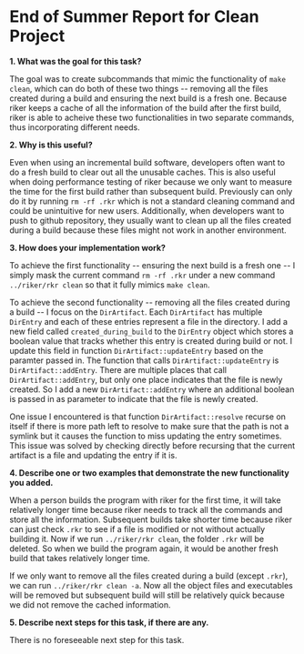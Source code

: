 # End of Summer Report for Clean Project

**1. What was the goal for this task?**

The goal was to create subcommands that mimic the functionality of `make clean`, which can do both of these two things -- removing all the files created during a build and ensuring the next build is a fresh one. Because riker keeps a cache of all the information of the build after the first build, riker is able to acheive these two functionalities in two separate commands, thus incorporating different needs. 

**2. Why is this useful?**

Even when using an incremental build software, developers often want to do a fresh build to clear out all the unusable caches. This is also useful when doing performance testing of riker because we only want to measure the time for the first build rather than subsequent build. Previously can only do it by running `rm -rf .rkr` which is not a standard cleaning command and could be unintuitive for new users. Additionally, when developers want to push to github repository, they usually want to clean up all the files created during a build because these files might not work in another environment. 

**3. How does your implementation work?**

To achieve the first functionality -- ensuring the next build is a fresh one -- I simply mask the current command `rm -rf .rkr` under a new command `../riker/rkr clean` so that it fully mimics `make clean`. 

To achieve the second functionality -- removing all the files created during a build -- I focus on the `DirArtifact`. Each `DirArtifact` has multiple `DirEntry` and each of these entries represent a file in the directory. I add a new field called `created_during_build` to the `DirEntry` object which stores a boolean value that tracks whether this entry is created during build or not. I update this field in function `DirArtifact::updateEntry` based on the paramter passed in. The function that calls `DirArtifact::updateEntry` is `DirArtifact::addEntry`. There are multiple places that call `DirArtifact::addEntry`, but only one place indicates that the file is newly created. So I add a new `DirArtifact::addEntry` where an additional boolean is passed in as parameter to indicate that the file is newly created. 

One issue I encountered is that function `DirArtifact::resolve` recurse on itself if there is more path left to resolve to make sure that the path is not a symlink but it causes the function to miss updating the entry sometimes. This issue was solved by checking directly before recursing that the current artifact is a file and updating the entry if it is. 

**4. Describe one or two examples that demonstrate the new functionality you added.** 

When a person builds the program with riker for the first time, it will take relatively longer time because riker needs to track all the commands and store all the information. Subsequent builds take shorter time because riker can just check `.rkr` to see if a file is modified or not without actually building it. Now if we run `../riker/rkr clean`, the folder `.rkr` will be deleted. So when we build the program again, it would be another fresh build that takes relatively longer time. 

If we only want to remove all the files created during a build (except `.rkr`), we can run `../riker/rkr clean -a`. Now all the object files and executables will be removed but subsequent build will still be relatively quick because we did not remove the cached information. 

**5. Describe next steps for this task, if there are any.**

There is no foreseeable next step for this task. 